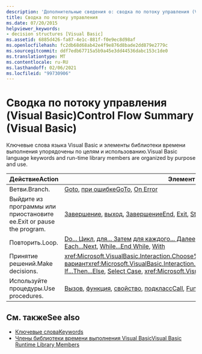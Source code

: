 ```yaml
---
description: 'Дополнительные сведения о: сводка по потоку управления (Visual Basic)'
title: Сводка по потоку управления
ms.date: 07/20/2015
helpviewer_keywords:
- decision structures [Visual Basic]
ms.assetid: 6885d426-fa87-4e1c-881f-f0e9ec8d98af
ms.openlocfilehash: fc2db68d68ab42e4f9e876d8bade2dd879e2779c
ms.sourcegitcommit: ddf7edb67715a5b9a45e3dd44536dabc153c1de0
ms.translationtype: MT
ms.contentlocale: ru-RU
ms.lasthandoff: 02/06/2021
ms.locfileid: "99730906"
---
```

# <a name="control-flow-summary-visual-basic"></a><span data-ttu-id="333a8-103">Сводка по потоку управления (Visual Basic)</span><span class="sxs-lookup"><span data-stu-id="333a8-103">Control Flow Summary (Visual Basic)</span></span>

<span data-ttu-id="333a8-104">Ключевые слова языка Visual Basic и элементы библиотеки времени выполнения упорядочены по целям и использованию.</span><span class="sxs-lookup"><span data-stu-id="333a8-104">Visual Basic language keywords and run-time library members are organized by purpose and use.</span></span>  
  
|<span data-ttu-id="333a8-105">Действие</span><span class="sxs-lookup"><span data-stu-id="333a8-105">Action</span></span>|<span data-ttu-id="333a8-106">Элемент языка</span><span class="sxs-lookup"><span data-stu-id="333a8-106">Language element</span></span>|  
|------------|----------------------|  
|<span data-ttu-id="333a8-107">Ветви.</span><span class="sxs-lookup"><span data-stu-id="333a8-107">Branch.</span></span>|<span data-ttu-id="333a8-108">[Goto](../statements/goto-statement.md), [при ошибке](../statements/on-error-statement.md)</span><span class="sxs-lookup"><span data-stu-id="333a8-108">[GoTo](../statements/goto-statement.md), [On Error](../statements/on-error-statement.md)</span></span>|  
|<span data-ttu-id="333a8-109">Выйдите из программы или приостановите ее.</span><span class="sxs-lookup"><span data-stu-id="333a8-109">Exit or pause the program.</span></span>|<span data-ttu-id="333a8-110">[Завершение](../statements/end-statement.md), [выход](../statements/exit-statement.md), [Завершение](../statements/stop-statement.md)</span><span class="sxs-lookup"><span data-stu-id="333a8-110">[End](../statements/end-statement.md), [Exit](../statements/exit-statement.md), [Stop](../statements/stop-statement.md)</span></span>|  
|<span data-ttu-id="333a8-111">Повторить.</span><span class="sxs-lookup"><span data-stu-id="333a8-111">Loop.</span></span>|<span data-ttu-id="333a8-112">[Do... Цикл](../statements/do-loop-statement.md), [для... Затем](../statements/for-next-statement.md) [для каждого... Далее](../statements/for-each-next-statement.md), [while... Заканчивается](../statements/while-end-while-statement.md), [с](../statements/with-end-with-statement.md)</span><span class="sxs-lookup"><span data-stu-id="333a8-112">[Do...Loop](../statements/do-loop-statement.md), [For...Next](../statements/for-next-statement.md), [For Each...Next](../statements/for-each-next-statement.md), [While...End While](../statements/while-end-while-statement.md), [With](../statements/with-end-with-statement.md)</span></span>|  
|<span data-ttu-id="333a8-113">Принятие решений.</span><span class="sxs-lookup"><span data-stu-id="333a8-113">Make decisions.</span></span>|<span data-ttu-id="333a8-114"><xref:Microsoft.VisualBasic.Interaction.Choose%2A>, [Если... Затем... В противном](../statements/if-then-else-statement.md)случае [выберите вариант](../statements/select-case-statement.md)<xref:Microsoft.VisualBasic.Interaction.Switch%2A></span><span class="sxs-lookup"><span data-stu-id="333a8-114"><xref:Microsoft.VisualBasic.Interaction.Choose%2A>, [If...Then...Else](../statements/if-then-else-statement.md), [Select Case](../statements/select-case-statement.md), <xref:Microsoft.VisualBasic.Interaction.Switch%2A></span></span>|  
|<span data-ttu-id="333a8-115">Используйте процедуры.</span><span class="sxs-lookup"><span data-stu-id="333a8-115">Use procedures.</span></span>|<span data-ttu-id="333a8-116">[Вызов](../statements/call-statement.md), [функция](../statements/function-statement.md), [свойство](../statements/property-statement.md), [подкласс](../statements/sub-statement.md)</span><span class="sxs-lookup"><span data-stu-id="333a8-116">[Call](../statements/call-statement.md), [Function](../statements/function-statement.md), [Property](../statements/property-statement.md), [Sub](../statements/sub-statement.md)</span></span>|  
  
## <a name="see-also"></a><span data-ttu-id="333a8-117">См. также</span><span class="sxs-lookup"><span data-stu-id="333a8-117">See also</span></span>

- [<span data-ttu-id="333a8-118">Ключевые слова</span><span class="sxs-lookup"><span data-stu-id="333a8-118">Keywords</span></span>](index.md)
- [<span data-ttu-id="333a8-119">Члены библиотеки времени выполнения Visual Basic</span><span class="sxs-lookup"><span data-stu-id="333a8-119">Visual Basic Runtime Library Members</span></span>](../runtime-library-members.md)

